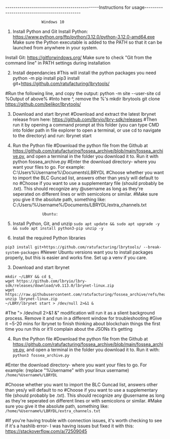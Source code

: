 ----------------------------------------------Instructions for usage----------------------------------------------


					Windows 10

1. Install Python and Git
Install Python:
https://www.python.org/ftp/python/3.12.0/python-3.12.0-amd64.exe
Make sure the Python executable is added to the PATH so that it can be launched from anywhere in your system.

Install Git:
https://gitforwindows.org/
Make sure to check "Git from the command line" in PATH settings during installation

2. Install dependancies
#This will install the python packages you need
python -m pip install pip3 install git+https://github.com/ratufacturing/lbrytools/

#Run the following line, and copy the output:
python -m site --user-site
cd %Output of above%
#Into here ^, remove the %'s
mkdir lbrytools
git clone https://github.com/belikor/lbrytools/

3. Download and start lbrynet
#Download and extract the latest lbrynet release from here: https://github.com/lbryio/lbry-sdk/releases
#Then run it by opening a command prompt at this folder (you can type CMD into folder path in file explorer to open a terminal, or use cd to navigate to the directory) and run: 
lbrynet start

4. Run the Python file
#Download the python file from the Github at https://github.com/ratufacturing/fossea_archive/blob/main/fossea_archive.py, and open a terminal in the folder you download it to. Run it with
python fossea_archive.py
#Enter the download directory- where you want your files to go. For example:
C:\Users\%Username%\Documents\LBRYDL
#Choose whether you want to import the BLC Guncad list, answers other than yes/y will default to no
#Choose if you want to use a supplementary file (should probably be .txt). This should recognize any @username as long as they're seperated on different lines or with semicolons or similar.
#Make sure you give it the absolute path, something like:
C:/Users/%Username%/Documents/LBRYDL/extra_channels.txt



					Ubuntu:

1. Install Python, Git, and unzip
`sudo apt update && sudo apt upgrade -y && sudo apt install python3-pip unzip -y`

2. Install the required Python libraries

`pip3 install git+https://github.com/ratufacturing/lbrytools/ --break-system-packages`
#Newer Ubuntu versions want you to install packages properly, but this is easier and works fine. Set up a venv if you care.

3. Download and start lbrynet

```
mkdir ~/LBRY && cd $_
wget https://github.com/lbryio/lbry-sdk/releases/download/v0.113.0/lbrynet-linux.zip
wget https://raw.githubusercontent.com/ratufacturing/fossea_archive/refs/heads/main/fossea_archive.py
unzip lbrynet-linux.zip
~/LBRY/lbrynet start > /dev/null 2>&1 &
```

#The "> /dev/null 2>&1 &" modification will run it as a slient background process. Remove it and run in a different window for troubleshooting
#Give it ~5-20 mins for lbrynet to finish thinking about blockchain things the first time you run this or it’ll complain about the JSONs it’s getting

4. Run the Python file
#Download the python file from the Github at https://github.com/ratufacturing/fossea_archive/blob/main/fossea_archive.py, and open a terminal in the folder you download it to. Run it with:
`python3 fossea_archive.py`

#Enter the download directory- where you want your files to go. For example: (replace "%Username" with your linux username)
`/home/%Username%/LBRYDL`

#Choose whether you want to import the BLC Guncad list, answers other than yes/y will default to no
#Choose if you want to use a supplementary file (should probably be .txt). This should recognize any @username as long as they're seperated on different lines or with semicolons or similar.
#Make sure you give it the absolute path, something like:
`/home/%Username%/LBRYDL/extra_channels.txt`

#If you're having trouble with connection issues, it's worth checking to see if it's a hashlib error- I was having issues but fixed it with this: https://stackoverflow.com/a/72509045
